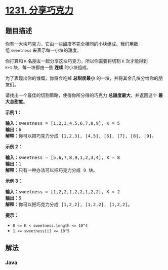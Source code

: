 # [1231. 分享巧克力](https://leetcode.cn/problems/divide-chocolate)

## 题目描述

<p>你有一大块巧克力，它由一些甜度不完全相同的小块组成。我们用数组&nbsp;<code>sweetness</code>&nbsp;来表示每一小块的甜度。</p>

<p>你打算和&nbsp;<code>K</code>&nbsp;名朋友一起分享这块巧克力，所以你需要将切割&nbsp;<code>K</code>&nbsp;次才能得到 <code>K+1</code>&nbsp;块，每一块都由一些 <strong>连续&nbsp;</strong>的小块组成。</p>

<p>为了表现出你的慷慨，你将会吃掉&nbsp;<strong>总甜度最小</strong> 的一块，并将其余几块分给你的朋友们。</p>

<p>请找出一个最佳的切割策略，使得你所分得的巧克力&nbsp;<strong>总甜度最大</strong>，并返回这个 <strong>最大总甜度</strong>。</p>

<p><strong>示例 1：</strong></p>

<pre><strong>输入：</strong>sweetness = [1,2,3,4,5,6,7,8,9], K = 5
<strong>输出：</strong>6
<strong>解释：</strong>你可以把巧克力分成 [1,2,3], [4,5], [6], [7], [8], [9]。
</pre>

<p><strong>示例 2：</strong></p>

<pre><strong>输入：</strong>sweetness = [5,6,7,8,9,1,2,3,4], K = 8
<strong>输出：</strong>1
<strong>解释：</strong>只有一种办法可以把巧克力分成 9 块。
</pre>

<p><strong>示例 3：</strong></p>

<pre><strong>输入：</strong>sweetness = [1,2,2,1,2,2,1,2,2], K = 2
<strong>输出：</strong>5
<strong>解释：</strong>你可以把巧克力分成 [1,2,2], [1,2,2], [1,2,2]。
</pre>

<p><strong>提示：</strong></p>

<ul>
	<li><code>0 &lt;= K &lt;&nbsp;sweetness.length &lt;= 10^4</code></li>
	<li><code>1 &lt;= sweetness[i] &lt;= 10^5</code></li>
</ul>

## 解法

### **Java**

```java

```
